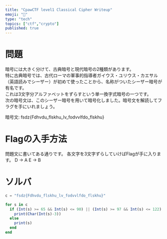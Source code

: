 ```yaml
---
title: "CpawCTF level1 Classical Cipher Writeup"
emoji: "👻"
type: "tech"
topics: ["ctf","crypto"]
published: true
---
```


# 問題
暗号には大きく分けて、古典暗号と現代暗号の2種類があります。  
特に古典暗号では、古代ローマの軍事的指導者ガイウス・ユリウス・カエサル（英語読みでシーザー）が初めて使ったことから、名称がついたシーザー暗号が有名です。  
これは3文字分アルファベットをずらすという単一換字式暗号の一つです。  
次の暗号文は、このシーザー暗号を用いて暗号化しました。暗号文を解読してフラグを手にいれましょう。

暗号文: fsdz{Fdhvdu_flskhu_lv_fodvvlfdo_flskhu}

# Flagの入手方法
問題文に書いてある通りです。
各文字を3文字ずらしていけばFlagが手に入ります。
D → A
E → B

# ソルバ

```julia
c = "fsdz{Fdhvdu_flskhu_lv_fodvvlfdo_flskhu}"

for s in c
  if (Int(s) >= 65 && Int(s) <= 90) || (Int(s) >= 97 && Int(s) <= 122)
    print(Char(Int(s)-3))
  else
    print(s)
  end
end

```